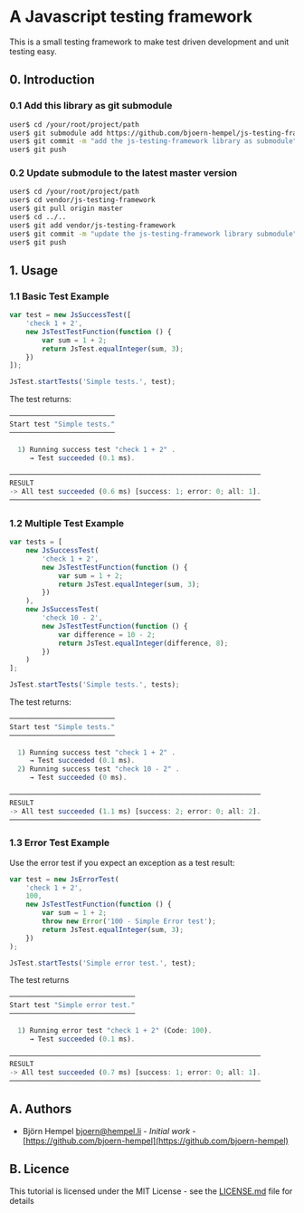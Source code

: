 # A Javascript testing framework

This is a small testing framework to make test driven development and unit testing easy.

## 0. Introduction

### 0.1 Add this library as git submodule

```bash
user$ cd /your/root/project/path
user$ git submodule add https://github.com/bjoern-hempel/js-testing-framework.git vendor/js-testing-framework
user$ git commit -m "add the js-testing-framework library as submodule" .gitmodules vendor/js-testing-framework
user$ git push
```

### 0.2 Update submodule to the latest master version

```bash
user$ cd /your/root/project/path
user$ cd vendor/js-testing-framework
user$ git pull origin master
user$ cd ../..
user$ git add vendor/js-testing-framework
user$ git commit -m "update the js-testing-framework library submodule" vendor/js-testing-framework
user$ git push
```

## 1. Usage

### 1.1 Basic Test Example

```javascript
var test = new JsSuccessTest([
    'check 1 + 2',
    new JsTestTestFunction(function () {
        var sum = 1 + 2;
        return JsTest.equalInteger(sum, 3);
    })
]);

JsTest.startTests('Simple tests.', test);
```

The test returns:

```javascript
──────────────────────────
Start test "Simple tests."
──────────────────────────
 
  1) Running success test "check 1 + 2" .
     → Test succeeded (0.1 ms).
 
──────────────────────────────────────────────────────────────
RESULT
-> All test succeeded (0.6 ms) [success: 1; error: 0; all: 1].
──────────────────────────────────────────────────────────────
```

### 1.2 Multiple Test Example

```javascript
var tests = [
    new JsSuccessTest(
        'check 1 + 2',
        new JsTestTestFunction(function () {
            var sum = 1 + 2;
            return JsTest.equalInteger(sum, 3);
        })
    ),
    new JsSuccessTest(
        'check 10 - 2',
        new JsTestTestFunction(function () {
            var difference = 10 - 2;
            return JsTest.equalInteger(difference, 8);
        })
    )
];

JsTest.startTests('Simple tests.', tests);
```

The test returns:

```javascript
──────────────────────────
Start test "Simple tests."
──────────────────────────
 
  1) Running success test "check 1 + 2" .
     → Test succeeded (0.1 ms).
  2) Running success test "check 10 - 2" .
     → Test succeeded (0 ms).
 
──────────────────────────────────────────────────────────────
RESULT
-> All test succeeded (1.1 ms) [success: 2; error: 0; all: 2].
──────────────────────────────────────────────────────────────
```

### 1.3 Error Test Example

Use the error test if you expect an exception as a test result:

```javascript
var test = new JsErrorTest(
    'check 1 + 2',
    100,
    new JsTestTestFunction(function () {
        var sum = 1 + 2;
        throw new Error('100 - Simple Error test');
        return JsTest.equalInteger(sum, 3);
    })
);

JsTest.startTests('Simple error test.', test);
```

The test returns

```javascript
───────────────────────────────
Start test "Simple error test."
───────────────────────────────
 
  1) Running error test "check 1 + 2" (Code: 100).
     → Test succeeded (0.1 ms).
 
──────────────────────────────────────────────────────────────
RESULT
-> All test succeeded (0.7 ms) [success: 1; error: 0; all: 1].
──────────────────────────────────────────────────────────────
```

## A. Authors

* Björn Hempel <bjoern@hempel.li> - _Initial work_ - [https://github.com/bjoern-hempel](https://github.com/bjoern-hempel)

## B. Licence

This tutorial is licensed under the MIT License - see the [LICENSE.md](/LICENSE.md) file for details
